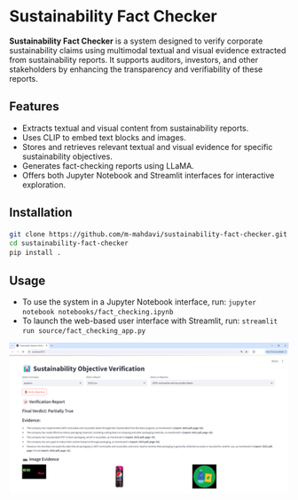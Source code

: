 # Sustainability Fact Checker

**Sustainability Fact Checker** is a system designed to verify corporate sustainability claims using multimodal textual and visual evidence extracted from sustainability reports. It supports auditors, investors, and other stakeholders by enhancing the transparency and verifiability of these reports.


## Features

- Extracts textual and visual content from sustainability reports.
- Uses CLIP to embed text blocks and images.
- Stores and retrieves relevant textual and visual evidence for specific sustainability objectives.
- Generates fact-checking reports using LLaMA.
- Offers both Jupyter Notebook and Streamlit interfaces for interactive exploration.


## Installation

```bash
git clone https://github.com/m-mahdavi/sustainability-fact-checker.git
cd sustainability-fact-checker
pip install .
```


## Usage 

- To use the system in a Jupyter Notebook interface, run: ```jupyter notebook notebooks/fact_checking.ipynb```
- To launch the web-based user interface with Streamlit, run: ```streamlit run source/fact_checking_app.py```

![Example Scenario](images/app/app_1.png)